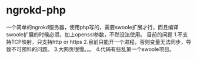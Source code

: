 # ngrokd-php 

一个简单的ngrokd服务器，使用php写的，需要swoole扩展才行，而且编译swoole扩展的时候必须，加上openssl参数，不然没法使用。
目前的问题
1.不支持TCP映射，只支持http or https
2.目前只能开一个进程，否则变量无法同步，导致不可预料的问题。
3.大网页很慢。。。
4.代码有些乱第一个swoole项目。
